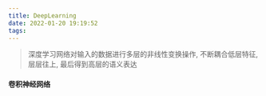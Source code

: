 ```yaml
---
title: DeepLearning
date: 2022-01-20 19:19:52
tags:
---
```

> 深度学习网络对输入的数据进行多层的非线性变换操作, 不断耦合低层特征, 层层往上, 最后得到高层的语义表达

#### 卷积神经网络
